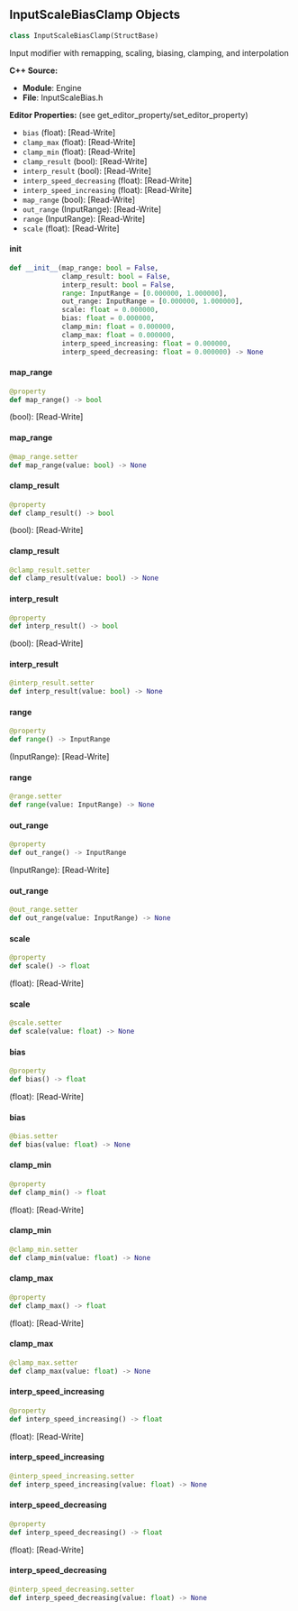 ## InputScaleBiasClamp Objects

```python
class InputScaleBiasClamp(StructBase)
```

Input modifier with remapping, scaling, biasing, clamping, and interpolation

**C++ Source:**

- **Module**: Engine
- **File**: InputScaleBias.h

**Editor Properties:** (see get_editor_property/set_editor_property)

- ``bias`` (float):  [Read-Write]
- ``clamp_max`` (float):  [Read-Write]
- ``clamp_min`` (float):  [Read-Write]
- ``clamp_result`` (bool):  [Read-Write]
- ``interp_result`` (bool):  [Read-Write]
- ``interp_speed_decreasing`` (float):  [Read-Write]
- ``interp_speed_increasing`` (float):  [Read-Write]
- ``map_range`` (bool):  [Read-Write]
- ``out_range`` (InputRange):  [Read-Write]
- ``range`` (InputRange):  [Read-Write]
- ``scale`` (float):  [Read-Write]

<a id="unreal.InputScaleBiasClamp.__init__"></a>

#### __init__

```python
def __init__(map_range: bool = False,
             clamp_result: bool = False,
             interp_result: bool = False,
             range: InputRange = [0.000000, 1.000000],
             out_range: InputRange = [0.000000, 1.000000],
             scale: float = 0.000000,
             bias: float = 0.000000,
             clamp_min: float = 0.000000,
             clamp_max: float = 0.000000,
             interp_speed_increasing: float = 0.000000,
             interp_speed_decreasing: float = 0.000000) -> None
```

<a id="unreal.InputScaleBiasClamp.map_range"></a>

#### map_range

```python
@property
def map_range() -> bool
```

(bool):  [Read-Write]

<a id="unreal.InputScaleBiasClamp.map_range"></a>

#### map_range

```python
@map_range.setter
def map_range(value: bool) -> None
```

<a id="unreal.InputScaleBiasClamp.clamp_result"></a>

#### clamp_result

```python
@property
def clamp_result() -> bool
```

(bool):  [Read-Write]

<a id="unreal.InputScaleBiasClamp.clamp_result"></a>

#### clamp_result

```python
@clamp_result.setter
def clamp_result(value: bool) -> None
```

<a id="unreal.InputScaleBiasClamp.interp_result"></a>

#### interp_result

```python
@property
def interp_result() -> bool
```

(bool):  [Read-Write]

<a id="unreal.InputScaleBiasClamp.interp_result"></a>

#### interp_result

```python
@interp_result.setter
def interp_result(value: bool) -> None
```

<a id="unreal.InputScaleBiasClamp.range"></a>

#### range

```python
@property
def range() -> InputRange
```

(InputRange):  [Read-Write]

<a id="unreal.InputScaleBiasClamp.range"></a>

#### range

```python
@range.setter
def range(value: InputRange) -> None
```

<a id="unreal.InputScaleBiasClamp.out_range"></a>

#### out_range

```python
@property
def out_range() -> InputRange
```

(InputRange):  [Read-Write]

<a id="unreal.InputScaleBiasClamp.out_range"></a>

#### out_range

```python
@out_range.setter
def out_range(value: InputRange) -> None
```

<a id="unreal.InputScaleBiasClamp.scale"></a>

#### scale

```python
@property
def scale() -> float
```

(float):  [Read-Write]

<a id="unreal.InputScaleBiasClamp.scale"></a>

#### scale

```python
@scale.setter
def scale(value: float) -> None
```

<a id="unreal.InputScaleBiasClamp.bias"></a>

#### bias

```python
@property
def bias() -> float
```

(float):  [Read-Write]

<a id="unreal.InputScaleBiasClamp.bias"></a>

#### bias

```python
@bias.setter
def bias(value: float) -> None
```

<a id="unreal.InputScaleBiasClamp.clamp_min"></a>

#### clamp_min

```python
@property
def clamp_min() -> float
```

(float):  [Read-Write]

<a id="unreal.InputScaleBiasClamp.clamp_min"></a>

#### clamp_min

```python
@clamp_min.setter
def clamp_min(value: float) -> None
```

<a id="unreal.InputScaleBiasClamp.clamp_max"></a>

#### clamp_max

```python
@property
def clamp_max() -> float
```

(float):  [Read-Write]

<a id="unreal.InputScaleBiasClamp.clamp_max"></a>

#### clamp_max

```python
@clamp_max.setter
def clamp_max(value: float) -> None
```

<a id="unreal.InputScaleBiasClamp.interp_speed_increasing"></a>

#### interp_speed_increasing

```python
@property
def interp_speed_increasing() -> float
```

(float):  [Read-Write]

<a id="unreal.InputScaleBiasClamp.interp_speed_increasing"></a>

#### interp_speed_increasing

```python
@interp_speed_increasing.setter
def interp_speed_increasing(value: float) -> None
```

<a id="unreal.InputScaleBiasClamp.interp_speed_decreasing"></a>

#### interp_speed_decreasing

```python
@property
def interp_speed_decreasing() -> float
```

(float):  [Read-Write]

<a id="unreal.InputScaleBiasClamp.interp_speed_decreasing"></a>

#### interp_speed_decreasing

```python
@interp_speed_decreasing.setter
def interp_speed_decreasing(value: float) -> None
```

<a id="unreal.InputRange"></a>